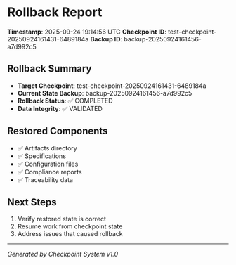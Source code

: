 # Rollback Report

**Timestamp**: 2025-09-24 19:14:56 UTC
**Checkpoint ID**: test-checkpoint-20250924161431-6489184a
**Backup ID**: backup-20250924161456-a7d992c5

## Rollback Summary

- **Target Checkpoint**: test-checkpoint-20250924161431-6489184a
- **Current State Backup**: backup-20250924161456-a7d992c5
- **Rollback Status**: ✅ COMPLETED
- **Data Integrity**: ✅ VALIDATED

## Restored Components

- ✅ Artifacts directory
- ✅ Specifications
- ✅ Configuration files
- ✅ Compliance reports
- ✅ Traceability data

## Next Steps

1. Verify restored state is correct
2. Resume work from checkpoint state
3. Address issues that caused rollback

---

*Generated by Checkpoint System v1.0*

